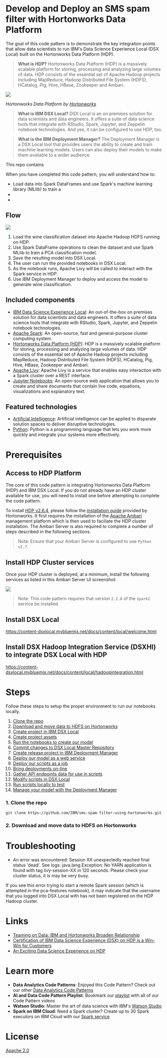 # Develop and Deploy an SMS spam filter with Hortonworks Data Platform 

The goal of this code pattern is to demonstrate the key integration points that allow data scientists to run IBM's Data Science Experience Local (DSX Local) built on the Hortonworks Data Platform (HDP).

> **What is HDP?** Hortonworks Data Platform (HDP) is a massively scalable platform for storing, processing and analyzing large volumes of data. HDP consists of the essential set of Apache Hadoop projects including MapReduce, Hadoop Distributed File System (HDFS), HCatalog, Pig, Hive, HBase, Zookeeper and Ambari.

  ![](doc/source/images/hdp_arch.png)

   *Hortonworks Data Platform by [Hortonworks](https://hortonworks.com/products/data-platforms/hdp/)*

> **What is IBM DSX Local?** DSX Local is an on premises solution for data scientists and data engineers. It offers a suite of data science tools that integrate with RStudio, Spark, Jupyter, and Zeppelin notebook technologies. And yes, it can be configured to use HDP, too.

> **What is the IBM Deployment Manager?** The Deployment Manager is a DSX Local tool that provides users the ability to create and train machine learning models. Users can also deploy their models to make them available to a wider audience.

This repo contains 

When you have completed this code pattern, you will understand how to:

* Load data into Spark DataFrames and use Spark's machine learning library (MLlib) to train a 
* 
* 

## Flow

![](doc/source/images/architecture.png)

1. Load the wine classification dataset into Apache Hadoop HDFS running on HDP.
2. Use Spark DataFrame operations to clean the dataset and use Spark MLlib to train a PCA classification model.
3. Save the resulting model into DSX Local.
4. The user can run the provided notebooks in DSX Local.
5. As the notebook runs, Apache Livy will be called to interact with the Spark service in HDP.
6. Use IBM Deployment Manager to deploy and access the model to generate wine classification.

## Included components

* [IBM Data Science Experience Local](https://content-dsxlocal.mybluemix.net/docs/content/local/overview.html): An out-of-the-box on premises solution for data scientists and data engineers. It offers a suite of data science tools that integrate with RStudio, Spark, Jupyter, and Zeppelin notebook technologies.
* [Apache Spark](http://spark.apache.org/): An open-source, fast and general-purpose cluster computing system.
* [Hortonworks Data Platform (HDP)](https://hortonworks.com/products/data-platforms/hdp/): HDP is a massively scalable platform for storing, processing and analyzing large volumes of data. HDP consists of the essential set of Apache Hadoop projects including MapReduce, Hadoop Distributed File System (HDFS), HCatalog, Pig, Hive, HBase, Zookeeper and Ambari.
* [Apache Livy](https://livy.incubator.apache.org/): Apache Livy is a service that enables easy interaction with a Spark cluster over a REST interface.
* [Jupyter Notebooks](http://jupyter.org/): An open-source web application that allows you to create and share documents that contain live code, equations, visualizations and explanatory text.

## Featured technologies

* [Artificial Intelligence](https://medium.com/ibm-data-science-experience): Artificial intelligence can be applied to disparate solution spaces to deliver disruptive technologies.
* [Python](https://www.python.org/): Python is a programming language that lets you work more quickly and integrate your systems more effectively.

# Prerequisites

## Access to HDP Platform

The core of this code pattern is integrating Hortonworks Data Platform (HDP) and IBM DSX Local. If you do not already have an HDP cluster available for use, you will need to install one before attempting to complete the code pattern. 

To install [HDP v2.6.4](https://docs.hortonworks.com/HDPDocuments/HDP2/HDP-2.6.4/index.html), please follow the [installation guide](https://docs.hortonworks.com/HDPDocuments/Ambari-2.6.1.5/bk_ambari-installation/content/ch_Getting_Ready.html) provided by Hortonworks. It first requires the installation of the [Apache Ambari](https://ambari.apache.org/) management platform which is then used to faciliate the HDP cluster installation. The Ambari Server is also required to complete a number of steps described in the following sections.

> Note: Ensure that your Ambari Server is configured to use `Python v2.7`.

## Install HDP Cluster services

Once your HDP cluster is deployed, at a minimum, install the following services as listed in this Ambari Server UI screenshot:

![](doc/source/images/ambari-services.png)

> Note: This code pattern requires that version `2.2.0` of the `Spark2` service be installed.

## Install DSX Local

https://content-dsxlocal.mybluemix.net/docs/content/local/welcome.html

## Install DSX Hadoop Integration Service (DSXHI) to integrate DSX Local with HDP

https://content-dsxlocal.mybluemix.net/docs/content/local/hadoopintegration.html

# Steps

Follow these steps to setup the proper environment to run our notebooks locally.

1. [Clone the repo](#1-clone-the-repo)
1. [Download and move data to HDFS on Hortonworks](#2-download-and-move-data-to-hdfs-on-hortonworks)
1. [Create project in IBM DSX Local](#3-create-project-in-ibm-dsx-local)
1. [Create project assets](#4-create-project-assets)
1. [Run the notebooks to create our model](#5-run-the-notebooks-to-create-our-model)
1. [Commit changes to DSX Local Master Repository](#6-commit-changes-to-dsx-local-master-repository)
1. [Create release project in IBM Deployment Manager](#7-create-release-project-in-ibm-deployment-manager)
1. [Deploy our model as a web service](#8-deploy-our-model-as-a-web-service)
1. [Deploy our scripts as a job](#9-deploy-our-scripts-as-a-job)
1. [Bring deployments on-line](#10-bring-deployments-on-line)
1. [Gather API endpoints data for use in scripts](#11-gather-api-endpoints-data-for-use-in-scripts)
1. [Modify scripts in DSX Local](#12-modify-scripts-in-dsx-local)
1. [Run scripts locally to test](#13-run-scripts-locally-to-test)
1. [Manage your model with the Deployment Manager](#14-manage-your-model-with-the-deployment-manager)

### 1. Clone the repo
```
git clone https://github.com/IBM/sms-spam-filter-using-hortonworks.git
```

### 2. Download and move data to HDFS on Hortonworks


# Troubleshooting

* An error was encountered: Session XX unexpectedly reached final status 'dead'. See logs: java.lang.Exception: No YARN application is found with tag livy-session-XX in 120 seconds. Please check your cluster status, it is may be very busy.

If you see this error trying to start a remote Spark session (which is attempted in the pca-features notebook), it may indicate that the username that you logged into DSX Local with has not been registered on the HDP Hadoop cluster.

# Links

* [Teaming on Data: IBM and Hortonworks Broaden Relationship](https://hortonworks.com/blog/teaming-data-ibm-hortonworks-broaden-relationship/)
* [Certification of IBM Data Science Experience (DSX) on HDP is a Win-Win for Customers](https://hortonworks.com/blog/certification-ibm-data-science-experience-dsx-hdp-win-win-customers/)
* [An Exciting Data Science Experience on HDP](https://hortonworks.com/blog/exciting-data-science-experience-hdp/)

# Learn more

* **Data Analytics Code Patterns**: Enjoyed this Code Pattern? Check out our other [Data Analytics Code Patterns](https://developer.ibm.com/code/technologies/data-science/)
* **AI and Data Code Pattern Playlist**: Bookmark our [playlist](https://www.youtube.com/playlist?list=PLzUbsvIyrNfknNewObx5N7uGZ5FKH0Fde) with all of our Code Pattern videos
* **Watson Studio**: Master the art of data science with IBM's [Watson Studio](https://datascience.ibm.com/)
* **Spark on IBM Cloud**: Need a Spark cluster? Create up to 30 Spark executors on IBM Cloud with our [Spark service](https://console.bluemix.net/catalog/services/apache-spark)

# License
[Apache 2.0](LICENSE)
